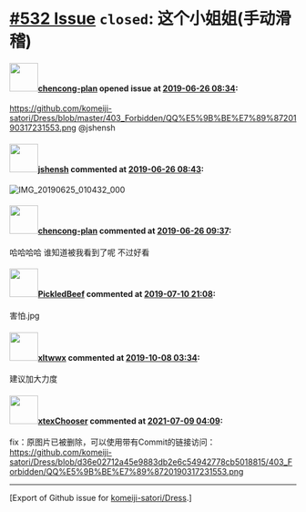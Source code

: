 # [\#532 Issue](https://github.com/komeiji-satori/Dress/issues/532) `closed`: 这个小姐姐(手动滑稽) 

#### <img src="https://avatars.githubusercontent.com/u/20418207?u=c12fd99f8ea47b7afba533cbc1e955d72575644c&v=4" width="50">[chencong-plan](https://github.com/chencong-plan) opened issue at [2019-06-26 08:34](https://github.com/komeiji-satori/Dress/issues/532):

https://github.com/komeiji-satori/Dress/blob/master/403_Forbidden/QQ%E5%9B%BE%E7%89%8720190317231553.png
@jshensh 

#### <img src="https://avatars.githubusercontent.com/u/11555188?u=a30048e930d245fed6f3ced3ecb01e97b9f3f6cc&v=4" width="50">[jshensh](https://github.com/jshensh) commented at [2019-06-26 08:43](https://github.com/komeiji-satori/Dress/issues/532#issuecomment-505780774):

![IMG_20190625_010432_000](https://user-images.githubusercontent.com/11555188/60165167-75484200-9831-11e9-9057-0023d3962bea.jpg)

#### <img src="https://avatars.githubusercontent.com/u/20418207?u=c12fd99f8ea47b7afba533cbc1e955d72575644c&v=4" width="50">[chencong-plan](https://github.com/chencong-plan) commented at [2019-06-26 09:37](https://github.com/komeiji-satori/Dress/issues/532#issuecomment-505800325):

哈哈哈哈 谁知道被我看到了呢 不过好看

#### <img src="https://avatars.githubusercontent.com/u/20100490?u=98f74336f8b821e658c57e28c6f5d2f7a577babf&v=4" width="50">[PickledBeef](https://github.com/PickledBeef) commented at [2019-07-10 21:08](https://github.com/komeiji-satori/Dress/issues/532#issuecomment-510229805):

害怕.jpg

#### <img src="https://avatars.githubusercontent.com/u/48873183?u=8d4aea6fe839c2430c0424fe6fc8b2e148a51ab7&v=4" width="50">[xltwwx](https://github.com/xltwwx) commented at [2019-10-08 03:34](https://github.com/komeiji-satori/Dress/issues/532#issuecomment-539299300):

建议加大力度

#### <img src="https://avatars.githubusercontent.com/u/46394906?u=691b4010ee0289033ff1fcbeaf3decea60b7e047&v=4" width="50">[xtexChooser](https://github.com/xtexChooser) commented at [2021-07-09 04:09](https://github.com/komeiji-satori/Dress/issues/532#issuecomment-876897763):

fix：原图片已被删除，可以使用带有Commit的链接访问：https://github.com/komeiji-satori/Dress/blob/d36e02712a45e9883db2e6c54942778cb5018815/403_Forbidden/QQ%E5%9B%BE%E7%89%8720190317231553.png


-------------------------------------------------------------------------------



[Export of Github issue for [komeiji-satori/Dress](https://github.com/komeiji-satori/Dress).]
